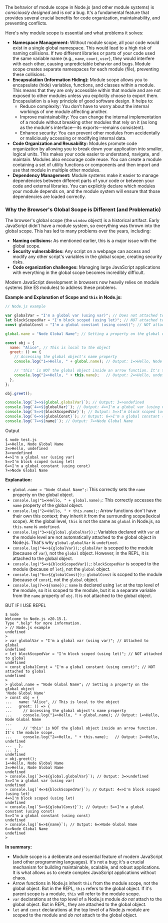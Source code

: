 The behavior of module scope in Node.js (and other module systems) is *consciously designed* and is *not* a bug. It's a 
fundamental feature that provides several crucial benefits for code organization, maintainability, and preventing 
conflicts.

Here's why module scope is essential and what problems it solves:

* **Namespace Management:** Without module scope, all your code would exist in a single global namespace. This would 
  lead to a high risk of naming collisions. If two different libraries or parts of your code used the same variable name
  (e.g., `name`, `count`, `user`), they would interfere with each other, causing unpredictable behavior and bugs. Module
  scope creates separate namespaces for each module (file), preventing these collisions.
* **Encapsulation (Information Hiding):** Module scope allows you to encapsulate (hide) variables, functions, and 
  classes within a module. This means that they are only accessible within that module and are not exposed to other 
  modules unless you explicitly choose to export them. Encapsulation is a key principle of good software design. It 
  helps to:
   * Reduce complexity: You don't have to worry about the internal workings of one module affecting another.
   * Improve maintainability: You can change the internal implementation of a module without breaking other modules that
     rely on it (as long as the module's interface—its exports—remains consistent).
   * Enhance security: You can prevent other modules from accidentally or maliciously accessing or modifying internal 
     data.
* **Code Organization and Reusability:** Modules promote code organization by allowing you to break down your 
  application into smaller, logical units. This makes your code easier to understand, navigate, and maintain. Modules 
  also encourage code reuse. You can create a module containing a set of utility functions or components and then import
  and use that module in multiple other modules.
* **Dependency Management:** Module systems make it easier to manage dependencies between different parts of your code 
  or between your code and external libraries. You can explicitly declare which modules your module depends on, and the
  module system will ensure that those dependencies are loaded correctly.

### Why the Browser's Global Scope is Different (and Problematic)

The browser's global scope (the `window` object) is a historical artifact. Early JavaScript didn't have a module system,
so everything was thrown into the global scope. This has led to many problems over the years, including:

* **Naming collisions:** As mentioned earlier, this is a major issue with the global scope.
* **Security vulnerabilities:** Any script on a webpage can access and modify any other script's variables in the global
  scope, creating security risks.
* **Code organization challenges:** Managing large JavaScript applications with everything in the global scope becomes
  incredibly difficult.

Modern JavaScript development in browsers now heavily relies on module systems (like ES modules) to address these 
problems.

**Example and Explanation of Scope and `this` in Node.js:**

```javascript
// Node.js example

var globalVar = "I'm a global var (using var)"; // Does not attached to global
let blockScopedVar = "I'm block scoped (using let)"; // NOT attached to global
const globalConst = "I'm a global constant (using const)"; // NOT attached to global

global.name = "Node Global Name"; // Setting a property on the global object

const obj = {
  name: "Alice", // This is local to the object
  greet: () => {
    // Accessing the global object's name property
    console.log("1=>Hello, " + global.name); // Output: 1=>Hello, Node Global Name

    // 'this' is NOT the global object inside an arrow function. It's the module scope.
    console.log("2=>Hello, " + this.name);   // Output: 2=>Hello, undefined
  },
};

obj.greet();

console.log(`3=>${global.globalVar}`); // Output: 3=>undefined
console.log(`4=>${globalVar}`); // Output: 4=>I'm a global var (using var)
console.log(`5=>${blockScopedVar}`); // Output: 5=>I'm block scoped (using let)
console.log(`6=>${globalConst}`); // Output: 6=>I'm a global constant (using const)
console.log(`7=>${name}`); // Output: 7=>Node Global Name
```
Output
```shell
$ node test.js
1=>Hello, Node Global Name
2=>Hello, undefined
3=>undefined
4=>I'm a global var (using var)
5=>I'm block scoped (using let)
6=>I'm a global constant (using const)
7=>Node Global Name
```

**Explanation:**

* `global.name = "Node Global Name";`: This correctly sets the `name` property on the global object.
* `console.log("1=>Hello, " + global.name);`: This correctly accesses the `name` property of the global object.
* `console.log("2=>Hello, " + this.name);`: Arrow functions don't have their own this context; they inherit it from the 
  surrounding scope(lexical scope). At the global level, `this` is not the same as `global` in Node.js, so `this.name`
  is `undefined`.
* `console.log("3=>${global.globalVar});`: Variables declared with `var` at the module level are not automatically 
  attached to the global object in Node.js. That's why `global.globalVar` is `undefined`. 
* `console.log("4=>${globalVar});`: `globalVar` is scoped to the module (because of `var`), not the `global` object.
  However, in the REPL, it is attached to the global object.
* `console.log("5=>${blockScopedVar});`: `blockScopedVar` is scoped to the module (because of `let`), not the `global` 
  object.
* `console.log("6=>${globalConst});`: `globalConst` is scoped to the module (because of `const`), not the `global` 
  object.
* `console.log(7=>${name});`: `name` is declared using `let` at the top level of the module, so it is scoped to the
  module, but it is a separate variable from the `name` property of `obj`. It is not attached to the global object.

BUT IF I USE REPEL
```shell
$ node
Welcome to Node.js v20.15.1.
Type ".help" for more information.
> // Node.js example
undefined
> 
> var globalVar = "I'm a global var (using var)"; // Attached to global
undefined
> let blockScopedVar = "I'm block scoped (using let)"; // NOT attached to global
undefined
> const globalConst = "I'm a global constant (using const)"; // NOT attached to global
undefined
> 
> global.name = "Node Global Name"; // Setting a property on the global object
'Node Global Name'
> const obj = {
...   name: "Alice", // This is local to the object
...   greet: () => {
...     // Accessing the global object's name property
...     console.log("1=>Hello, " + global.name); // Output: 1=>Hello, Node Global Name
... 
...     // 'this' is NOT the global object inside an arrow function. It's the module scope.
...     console.log("2=>Hello, " + this.name);   // Output: 2=>Hello, undefined
...   },
... };
undefined
> obj.greet();
1=>Hello, Node Global Name
2=>Hello, Node Global Name
undefined
> console.log(`3=>${global.globalVar}`); // Output: 3=>undefined
3=>I'm a global var (using var)
undefined
> console.log(`4=>${blockScopedVar}`); // Output: 4=>I'm block scoped (using let)
4=>I'm block scoped (using let)
undefined
> console.log(`5=>${globalConst}`); // Output: 5=>I'm a global constant (using const)
5=>I'm a global constant (using const)
undefined
> console.log(`6=>${name}`); // Output: 6=>Node Global Name
6=>Node Global Name
undefined
> 
```

**In summary:**

* Module scope is a deliberate and essential feature of modern JavaScript (and other programming languages). It's not a 
  bug; it's a crucial mechanism for building maintainable, scalable, and robust applications. It is what allows us to
  create complex JavaScript applications without chaos.
* Arrow functions in Node.js inherit `this` from the module scope, not the global object. But in the REPL, `this` 
  refers to the global object. If it's parent scope is a module, `this` will refer to the module scope.
* `var` declarations at the top level of a Node.js module *do not* attach to the global object. But in REPL, they are 
  attached to the global object.
* `let` and `const` declarations at the top level of a Node.js module are scoped to the module and *do not* attach to 
  the global object.

